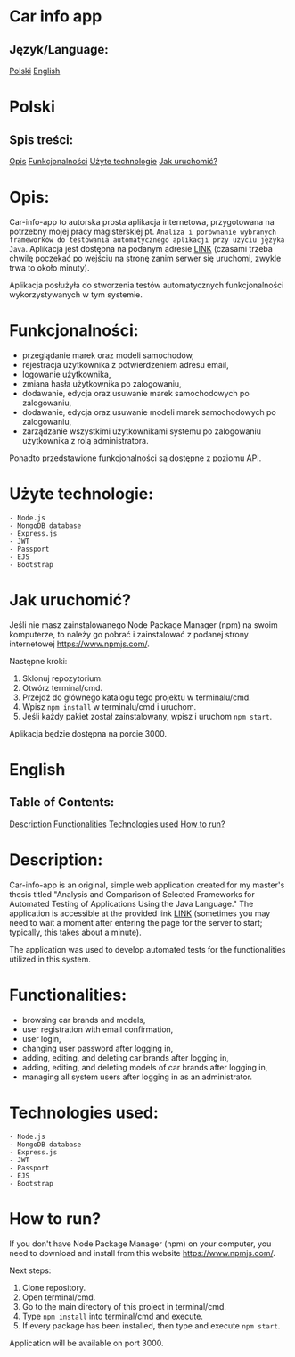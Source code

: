 # Car info app

## Język/Language:
[Polski](#polski)
[English](#english)

# Polski

## Spis treści:
[Opis](#opis)
[Funkcjonalności](#funkcjonalności)
[Użyte technologie](#użyte-technologie)
[Jak uruchomić?](#jak-uruchomić)

# Opis:
Car-info-app to autorska prosta aplikacja internetowa, przygotowana na potrzebny mojej pracy magisterskiej pt. `Analiza i porównanie wybranych frameworków do testowania automatycznego aplikacji przy użyciu języka Java`. Aplikacja jest dostępna na podanym adresie [LINK](https://car-info-app.onrender.com/) (czasami trzeba chwilę poczekać po wejściu na stronę zanim serwer się uruchomi, zwykle trwa to około minuty).

Aplikacja posłużyła do stworzenia testów automatycznych funkcjonalności wykorzystywanych w tym systemie.

# Funkcjonalności:
-	przeglądanie marek oraz modeli samochodów,
-	rejestracja użytkownika z potwierdzeniem adresu email,
-	logowanie użytkownika,
-	zmiana hasła użytkownika po zalogowaniu,
-	dodawanie, edycja oraz usuwanie marek samochodowych po zalogowaniu,
-	dodawanie, edycja oraz usuwanie modeli marek samochodowych 
po zalogowaniu,
-	zarządzanie wszystkimi użytkownikami systemu po zalogowaniu użytkownika z rolą administratora.

Ponadto przedstawione funkcjonalności są dostępne z poziomu API.

# Użyte technologie:
```
- Node.js
- MongoDB database
- Express.js
- JWT
- Passport
- EJS
- Bootstrap
```

# Jak uruchomić?
Jeśli nie masz zainstalowanego Node Package Manager (npm) na swoim komputerze, to należy go pobrać i zainstalować z podanej strony internetowej https://www.npmjs.com/.


Następne kroki:
1. Sklonuj repozytorium.
2. Otwórz terminal/cmd.
3. Przejdź do głównego katalogu tego projektu w terminalu/cmd.
4. Wpisz `npm install` w terminalu/cmd i uruchom.
5. Jeśli każdy pakiet został zainstalowany, wpisz i uruchom `npm start`.

Aplikacja będzie dostępna na porcie 3000.

# English

## Table of Contents:
[Description](#description)
[Functionalities](#functionalities)
[Technologies used](#technologies-used)
[How to run?](#how-to-run)

# Description:
Car-info-app is an original, simple web application created for my master's thesis titled "Analysis and Comparison of Selected Frameworks for Automated Testing of Applications Using the Java Language." The application is accessible at the provided link [LINK](https://car-info-app.onrender.com/) (sometimes you may need to wait a moment after entering the page for the server to start; typically, this takes about a minute).

The application was used to develop automated tests for the functionalities utilized in this system.

# Functionalities:
- browsing car brands and models,
- user registration with email confirmation,
- user login,
- changing user password after logging in,
- adding, editing, and deleting car brands after logging in,
- adding, editing, and deleting models of car brands after logging in,
- managing all system users after logging in as an administrator.


# Technologies used:
```
- Node.js
- MongoDB database
- Express.js
- JWT
- Passport
- EJS
- Bootstrap
```

# How to run?
If you don't have Node Package Manager (npm) on your computer, you need to download and install from this website https://www.npmjs.com/.

Next steps:
1. Clone repository.
2. Open terminal/cmd.
3. Go to the main directory of this project in terminal/cmd.
4. Type `npm install` into terminal/cmd and execute.
5. If every package has been installed, then type and execute `npm start`.

Application will be available on port 3000.
